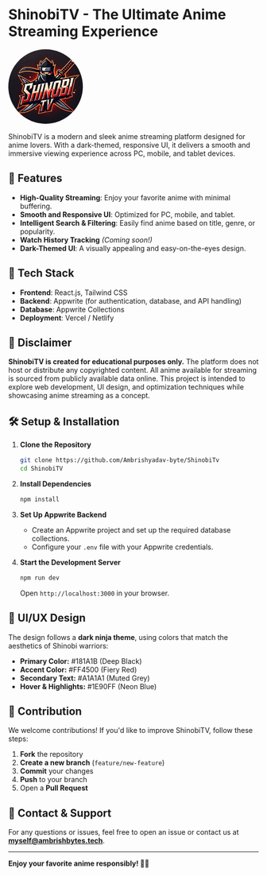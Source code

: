 # ShinobiTV - The Ultimate Anime Streaming Experience

<img src="/src/assets/logo.webp" alt="ShinobiTV Logo" width="150" height="150" style="border-radius: 50%;">


ShinobiTV is a modern and sleek anime streaming platform designed for anime lovers. With a dark-themed, responsive UI, it delivers a smooth and immersive viewing experience across PC, mobile, and tablet devices.

## 🚀 Features
- **High-Quality Streaming**: Enjoy your favorite anime with minimal buffering.
- **Smooth and Responsive UI**: Optimized for PC, mobile, and tablet.
- **Intelligent Search & Filtering**: Easily find anime based on title, genre, or popularity.
- **Watch History Tracking** *(Coming soon!)*
- **Dark-Themed UI**: A visually appealing and easy-on-the-eyes design.

## 📌 Tech Stack
- **Frontend**: React.js, Tailwind CSS
- **Backend**: Appwrite (for authentication, database, and API handling)
- **Database**: Appwrite Collections
- **Deployment**: Vercel / Netlify

## 📜 Disclaimer
**ShinobiTV is created for educational purposes only.** The platform does not host or distribute any copyrighted content. All anime available for streaming is sourced from publicly available data online. This project is intended to explore web development, UI design, and optimization techniques while showcasing anime streaming as a concept.

## 🛠 Setup & Installation
1. **Clone the Repository**
   ```sh
   git clone https://github.com/Ambrishyadav-byte/ShinobiTv
   cd ShinobiTV
   ```

2. **Install Dependencies**
   ```sh
   npm install
   ```

3. **Set Up Appwrite Backend**
   - Create an Appwrite project and set up the required database collections.
   - Configure your `.env` file with your Appwrite credentials.

4. **Start the Development Server**
   ```sh
   npm run dev
   ```
   Open `http://localhost:3000` in your browser.

## 🎨 UI/UX Design
The design follows a **dark ninja theme**, using colors that match the aesthetics of Shinobi warriors:
- **Primary Color:** #181A1B (Deep Black)
- **Accent Color:** #FF4500 (Fiery Red)
- **Secondary Text:** #A1A1A1 (Muted Grey)
- **Hover & Highlights:** #1E90FF (Neon Blue)

## 🔗 Contribution
We welcome contributions! If you'd like to improve ShinobiTV, follow these steps:
1. **Fork** the repository
2. **Create a new branch** (`feature/new-feature`)
3. **Commit** your changes
4. **Push** to your branch
5. Open a **Pull Request**

## 📧 Contact & Support
For any questions or issues, feel free to open an issue or contact us at **myself@ambrishbytes.tech**.

---
**Enjoy your favorite anime responsibly! 🍥🔥**
